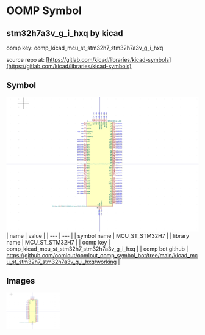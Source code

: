 # OOMP Symbol  
## stm32h7a3v_g_i_hxq  by kicad  
  
oomp key: oomp_kicad_mcu_st_stm32h7_stm32h7a3v_g_i_hxq  
  
source repo at: [https://gitlab.com/kicad/libraries/kicad-symbols](https://gitlab.com/kicad/libraries/kicad-symbols)  
## Symbol  
  
[![working.png](working_600.png)](working.png)  
| name | value | 
| --- | --- | 
| symbol name | MCU_ST_STM32H7 | 
| library name | MCU_ST_STM32H7 | 
| oomp key | oomp_kicad_mcu_st_stm32h7_stm32h7a3v_g_i_hxq | 
| oomp bot github | https://github.com/oomlout/oomlout_oomp_symbol_bot/tree/main/kicad_mcu_st_stm32h7_stm32h7a3v_g_i_hxq/working | 
## Images  
  
[![working.png](working_140.png)](working.png)  

